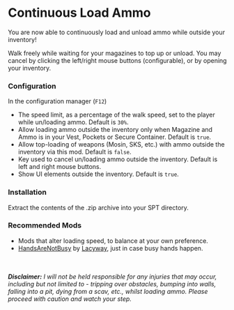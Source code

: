 # Continuous Load Ammo
You are now able to continuously load and unload ammo while outside your inventory!

Walk freely while waiting for your magazines to top up or unload. You may cancel by clicking the left/right mouse buttons (configurable), or by opening your inventory.

### Configuration
In the configuration manager (`F12`)

- The speed limit, as a percentage of the walk speed, set to the player while un/loading ammo. Default is `30%`.
- Allow loading ammo outside the inventory only when Magazine and Ammo is in your Vest, Pockets or Secure Container. Default is `true`.
- Allow top-loading of weapons (Mosin, SKS, etc.) with ammo outside the inventory via this mod. Default is ``false``.
- Key used to cancel un/loading ammo outside the inventory. Default is left and right mouse buttons.
- Show UI elements outside the inventory. Default is `true`.

### Installation
Extract the contents of the .zip archive into your SPT directory.

### Recommended Mods
- Mods that alter loading speed, to balance at your own preference.
- [HandsAreNotBusy](https://hub.sp-tarkov.com/files/file/1810-handsarenotbusy/) by [Lacyway](https://hub.sp-tarkov.com/user/51211-lacyway/), just in case busy hands happen.

<br></br>
_**Disclaimer:** I will not be held responsible for any injuries that may occur, including but not limited to - tripping over obstacles, bumping into walls, falling into a pit, dying from a scav, etc., whilst loading ammo. Please proceed with caution and watch your step._